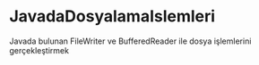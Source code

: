 JavadaDosyalamaIslemleri
========================

Javada bulunan FileWriter ve BufferedReader ile dosya işlemlerini gerçekleştirmek
